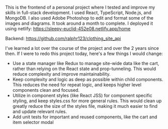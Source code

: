 This is the frontend of a personal project where I tested and improve my skills in full-stack development. I used React, TypeScript, Node.js, and MongoDB. I also used Adobe Photoshop to edit and format some of the images and diagrams. 
It took around a month to complete. I deployed it using netlify: https://sleepy-euclid-452e08.netlify.app/home

Backend: https://github.com/ralphr123/clothing_site_api

I've learned a lot over the course of the project and over the 2 years since then. If I were to redo this project today, here's a few things I would change:
* Use a state manager like Redux to manage site-wide data like the cart, rather than relying on the React state and prop-tunneling. This would reduce complexity and improve maintainability. 
* Keep complexity and logic as deep as possible within child components. This reduces the need for repeat logic, and keeps higher level components clean and focused. 
* Utilize in component styles (like React JSS) for component specific styling, and keep styles.css for more general rules. This would clean up greatly reduce the size of the styles file, making it much easier to find and update relevant rules.
* Add unit tests for important and reused components, like the cart and item selector modal
